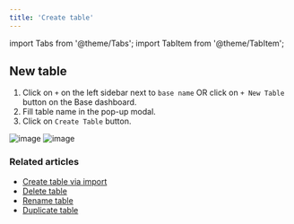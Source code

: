 ```yaml
---
title: 'Create table'
---
```

import Tabs from '@theme/Tabs';
import TabItem from '@theme/TabItem';

## New table

1. Click on `+` on the left sidebar next to `base name` OR click on `+ New Table` button on the Base dashboard.
2. Fill table name in the pop-up modal.
3. Click on `Create Table` button.

![image](/img/v2/create-table.png)
![image](/img/v2/create-table-2.png)


### Related articles
- [Create table via import](/tables/create-table-via-import)
- [Delete table](/tables/delete-table)
- [Rename table](/tables/actions-on-table#rename-table)
- [Duplicate table](/tables/actions-on-table#duplicate-table)




